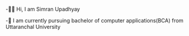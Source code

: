 -👋🏻 Hi, I am Simran Upadhyay

-🏫 I am currently pursuing bachelor of computer applications(BCA) from Uttaranchal University 


<!---
SimranUpadhyay26/SimranUpadhyay26 is a ✨ special ✨ repository because its `README.md` (this file) appears on your GitHub profile.
You can click the Preview link to take a look at your changes.
--->
